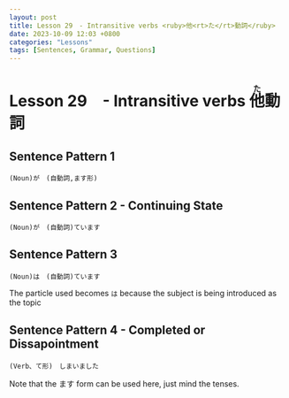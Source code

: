 ```yaml
--- 
layout: post 
title: Lesson 29　- Intransitive verbs <ruby>他<rt>た</rt>動詞</ruby>
date: 2023-10-09 12:03 +0800 
categories: "Lessons"
tags: [Sentences, Grammar, Questions]
---
```

  
# Lesson 29　- Intransitive verbs <ruby>他<rt>た</rt>動詞</ruby>

## Sentence Pattern 1
```
(Noun)が　(自動詞,ます形)
```

## Sentence Pattern 2 - Continuing State
```
(Noun)が　(自動詞)ています
```

## Sentence Pattern 3
```
(Noun)は　(自動詞)ています
```
The particle used becomes `は` because the subject is being introduced as the topic

## Sentence Pattern 4 - Completed or Dissapointment
```
(Verb、て形)　しまいました
```
Note that the ます form can be used here, just mind the tenses.
